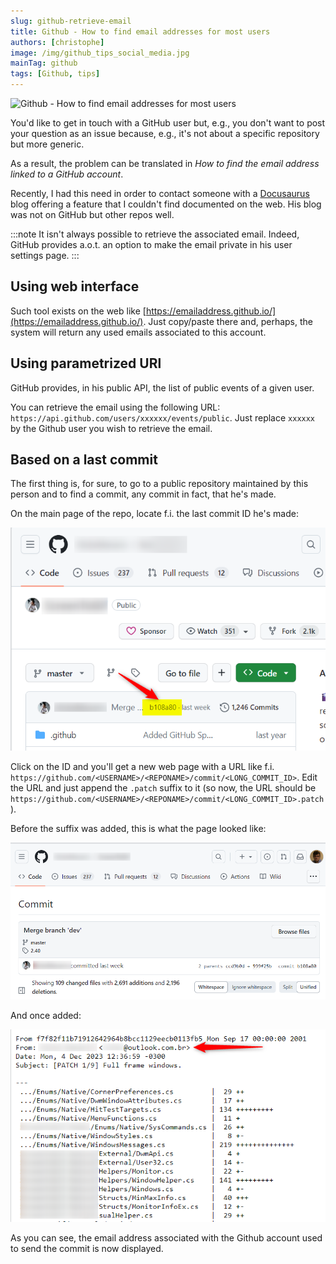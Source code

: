 ```yaml
---
slug: github-retrieve-email
title: Github - How to find email addresses for most users
authors: [christophe]
image: /img/github_tips_social_media.jpg
mainTag: github
tags: [Github, tips]
---
```

![Github - How to find email addresses for most users](/img/github_tips_banner.jpg)

You'd like to get in touch with a GitHub user but, e.g., you don't want to post your question as an issue because, e.g., it's not about a specific repository but more generic.

As a result, the problem can be translated in *How to find the email address linked to a GitHub account*.

Recently, I had this need in order to contact someone with a [Docusaurus](https://docusaurus.io/) blog offering a feature that I couldn't find documented on the web. His blog was not on GitHub but other repos well.

:::note It isn't always possible to retrieve the associated email.
Indeed, GitHub provides a.o.t. an option to make the email private in his user settings page.
:::

<!-- truncate -->
## Using web interface

Such tool exists on the web like [https://emailaddress.github.io/](https://emailaddress.github.io/). Just copy/paste there and, perhaps, the system will return any used emails associated to this account.

## Using parametrized URl

GitHub provides, in his public API, the list of public events of a given user.

You can retrieve the email using the following URL: `https://api.github.com/users/xxxxxx/events/public`. Just replace `xxxxxx` by the Github user you wish to retrieve the email.

## Based on a last commit

The first thing is, for sure, to go to a public repository maintained by this person and to find a commit, any commit in fact, that he's made.

On the main page of the repo, locate f.i. the last commit ID he's made:

![Last commit ID](./images/find_any_commit.png)

Click on the ID and you'll get a new web page with a URL like f.i. `https://github.com/<USERNAME>/<REPONAME>/commit/<LONG_COMMIT_ID>`. Edit the URL and just append the `.patch` suffix to it (so now, the URL should be `https://github.com/<USERNAME>/<REPONAME>/commit/<LONG_COMMIT_ID>.patch`).

Before the suffix was added, this is what the page looked like:

![Before adding the suffix](./images/before.png)

And once added:

![Once the .patch suffix has been added](./images/after.png)

As you can see, the email address associated with the Github account used to send the commit is now displayed.
